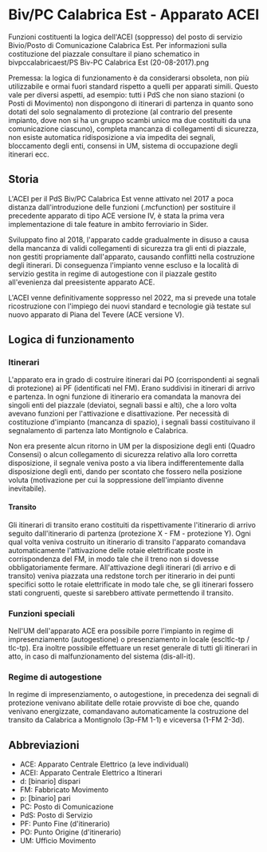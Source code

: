 # Biv/PC Calabrica Est - Apparato ACEI
Funzioni costituenti la logica dell'ACEI (soppresso) del posto di servizio Bivio/Posto di Comunicazione Calabrica Est. Per informazioni sulla costituzione del piazzale consultare il piano schematico in bivpccalabricaest/PS Biv-PC Calabrica Est (20-08-2017).png

Premessa: la logica di funzionamento è da considerarsi obsoleta, non più utilizzabile e ormai fuori standard rispetto a quelli per apparati simili.
Questo vale per diversi aspetti, ad esempio: tutti i PdS che non siano stazioni (o Posti di Movimento) non dispongono di itinerari di partenza in quanto sono dotati del solo segnalamento di protezione (al contrario del presente impianto, dove non si ha un gruppo scambi unico ma due costituiti da una comunicazione ciascuno), completa mancanza di collegamenti di sicurezza, non esiste automatica ridisposizione a via impedita dei segnali, bloccamento degli enti, consensi in UM, sistema di occupazione degli itinerari ecc.

## Storia
L'ACEI per il PdS Biv/PC Calabrica Est venne attivato nel 2017 a poca distanza dall'introduzione delle funzioni (.mcfunction) per sostituire il precedente apparato di tipo ACE versione IV, è stata la prima vera implementazione di tale feature in ambito ferroviario in Sider.

Sviluppato fino al 2018, l'apparato cadde gradualmente in disuso a causa della mancanza di validi collegamenti di sicurezza tra gli enti di piazzale, non gestiti propriamente dall'apparato, causando conflitti nella costruzione degli itinerari.
Di conseguenza l'impianto venne escluso e la località di servizio gestita in regime di autogestione con il piazzale gestito all'evenienza dal preesistente apparato ACE.

L'ACEI venne definitivamente soppresso nel 2022, ma si prevede una totale ricostruzione con l'impiego dei nuovi standard e tecnologie già testate sul nuovo apparato di Piana del Tevere (ACE versione V).

## Logica di funzionamento
### Itinerari
L'apparato era in grado di costruire itinerari dai PO (corrispondenti ai segnali di protezione) ai PF (identificati nel FM). Erano suddivisi in itinerari di arrivo e partenza.
In ogni funzione di itinerario era comandata la manovra dei singoli enti del piazzale (deviatoi, segnali bassi e alti), che a loro volta avevano funzioni per l'attivazione e disattivazione.
Per necessità di costituzione d'impianto (mancanza di spazio), i segnali bassi costituivano il segnalamento di partenza lato Montignolo e Calabrica.

Non era presente alcun ritorno in UM per la disposizione degli enti (Quadro Consensi) o alcun collegamento di sicurezza relativo alla loro corretta disposizione, il segnale veniva posto a via libera indifferentemente dalla disposizione degli enti, dando per scontato che fossero nella posizione voluta (motivazione per cui la soppressione dell'impianto divenne inevitabile).

#### Transito
Gli itinerari di transito erano costituiti da rispettivamente l'itinerario di arrivo seguito dall'itinerario di partenza (protezione X - FM - protezione Y).
Ogni qual volta veniva costruito un itinerario di transito l'apparato comandava automaticamente l'attivazione delle rotaie elettrificate poste in corrispondenza del FM, in modo tale che il treno non si dovesse obbligatoriamente fermare.
All'attivazione degli itinerari (di arrivo e di transito) veniva piazzata una redstone torch per itinerario in dei punti specifici sotto le rotaie elettrificate in modo tale che, se gli itinerari fossero stati congruenti, queste si sarebbero attivate permettendo il transito.

### Funzioni speciali
Nell'UM dell'apparato ACE era possibile porre l'impianto in regime di impresenziamento (autogestione) o presenziamento in locale (escltlc-tp / tlc-tp). Era inoltre possibile effettuare un reset generale di tutti gli itinerari in atto, in caso di malfunzionamento del sistema (dis-all-it).

### Regime di autogestione
In regime di impresenziamento, o autogestione, in precedenza dei segnali di protezione venivano abilitate delle rotaie provviste di boe che, quando venivano energizzate, comandavano automaticamente la costruzione del transito da Calabrica a Montignolo (3p-FM 1-1) e viceversa (1-FM 2-3d).

## Abbreviazioni
* ACE: Apparato Centrale Elettrico (a leve individuali)
* ACEI: Apparato Centrale Elettrico a Itinerari
* d: [binario] dispari
* FM: Fabbricato Movimento
* p: [binario] pari
* PC: Posto di Comunicazione
* PdS: Posto di Servizio
* PF: Punto Fine (d'itinerario)
* PO: Punto Origine (d'itinerario)
* UM: Ufficio Movimento
